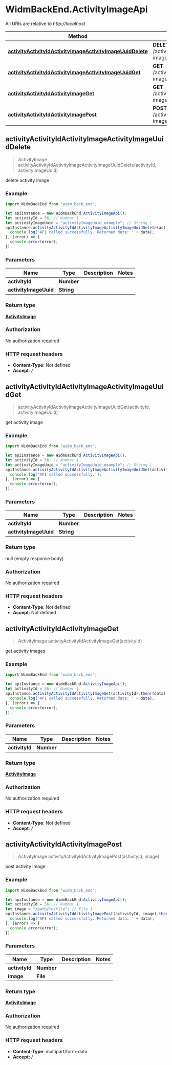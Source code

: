 # WidmBackEnd.ActivityImageApi

All URIs are relative to *http://localhost*

Method | HTTP request | Description
------------- | ------------- | -------------
[**activityActivityIdActivityImageActivityImageUuidDelete**](ActivityImageApi.md#activityActivityIdActivityImageActivityImageUuidDelete) | **DELETE** /activity/{activity_id}/activity-image/{activity_image_uuid} | delete activity image
[**activityActivityIdActivityImageActivityImageUuidGet**](ActivityImageApi.md#activityActivityIdActivityImageActivityImageUuidGet) | **GET** /activity/{activity_id}/activity-image/{activity_image_uuid} | get activity image
[**activityActivityIdActivityImageGet**](ActivityImageApi.md#activityActivityIdActivityImageGet) | **GET** /activity/{activity_id}/activity-image | get activity images
[**activityActivityIdActivityImagePost**](ActivityImageApi.md#activityActivityIdActivityImagePost) | **POST** /activity/{activity_id}/activity-image | post activity image



## activityActivityIdActivityImageActivityImageUuidDelete

> ActivityImage activityActivityIdActivityImageActivityImageUuidDelete(activityId, activityImageUuid)

delete activity image

### Example

```javascript
import WidmBackEnd from 'widm_back_end';

let apiInstance = new WidmBackEnd.ActivityImageApi();
let activityId = 56; // Number | 
let activityImageUuid = "activityImageUuid_example"; // String | 
apiInstance.activityActivityIdActivityImageActivityImageUuidDelete(activityId, activityImageUuid).then((data) => {
  console.log('API called successfully. Returned data: ' + data);
}, (error) => {
  console.error(error);
});

```

### Parameters


Name | Type | Description  | Notes
------------- | ------------- | ------------- | -------------
 **activityId** | **Number**|  | 
 **activityImageUuid** | **String**|  | 

### Return type

[**ActivityImage**](ActivityImage.md)

### Authorization

No authorization required

### HTTP request headers

- **Content-Type**: Not defined
- **Accept**: */*


## activityActivityIdActivityImageActivityImageUuidGet

> activityActivityIdActivityImageActivityImageUuidGet(activityId, activityImageUuid)

get activity image

### Example

```javascript
import WidmBackEnd from 'widm_back_end';

let apiInstance = new WidmBackEnd.ActivityImageApi();
let activityId = 56; // Number | 
let activityImageUuid = "activityImageUuid_example"; // String | 
apiInstance.activityActivityIdActivityImageActivityImageUuidGet(activityId, activityImageUuid).then(() => {
  console.log('API called successfully.');
}, (error) => {
  console.error(error);
});

```

### Parameters


Name | Type | Description  | Notes
------------- | ------------- | ------------- | -------------
 **activityId** | **Number**|  | 
 **activityImageUuid** | **String**|  | 

### Return type

null (empty response body)

### Authorization

No authorization required

### HTTP request headers

- **Content-Type**: Not defined
- **Accept**: Not defined


## activityActivityIdActivityImageGet

> ActivityImage activityActivityIdActivityImageGet(activityId)

get activity images

### Example

```javascript
import WidmBackEnd from 'widm_back_end';

let apiInstance = new WidmBackEnd.ActivityImageApi();
let activityId = 56; // Number | 
apiInstance.activityActivityIdActivityImageGet(activityId).then((data) => {
  console.log('API called successfully. Returned data: ' + data);
}, (error) => {
  console.error(error);
});

```

### Parameters


Name | Type | Description  | Notes
------------- | ------------- | ------------- | -------------
 **activityId** | **Number**|  | 

### Return type

[**ActivityImage**](ActivityImage.md)

### Authorization

No authorization required

### HTTP request headers

- **Content-Type**: Not defined
- **Accept**: */*


## activityActivityIdActivityImagePost

> ActivityImage activityActivityIdActivityImagePost(activityId, image)

post activity image

### Example

```javascript
import WidmBackEnd from 'widm_back_end';

let apiInstance = new WidmBackEnd.ActivityImageApi();
let activityId = 56; // Number | 
let image = "/path/to/file"; // File | 
apiInstance.activityActivityIdActivityImagePost(activityId, image).then((data) => {
  console.log('API called successfully. Returned data: ' + data);
}, (error) => {
  console.error(error);
});

```

### Parameters


Name | Type | Description  | Notes
------------- | ------------- | ------------- | -------------
 **activityId** | **Number**|  | 
 **image** | **File**|  | 

### Return type

[**ActivityImage**](ActivityImage.md)

### Authorization

No authorization required

### HTTP request headers

- **Content-Type**: multipart/form-data
- **Accept**: */*

